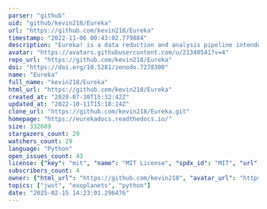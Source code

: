 ```yaml
---
parser: "github"
uid: "github/kevin218/Eureka"
url: "https://github.com/kevin218/Eureka"
timestamp: "2022-11-06 00:43:02.779884"
description: "Eureka! is a data reduction and analysis pipeline intended for time-series observations with the James Webb Space Telescope (JWST)."
avatar: "https://avatars.githubusercontent.com/u/21340541?v=4"
repo_url: "https://github.com/kevin218/Eureka"
doi: "https://doi.org/10.5281/zenodo.7278300"
name: "Eureka"
full_name: "kevin218/Eureka"
html_url: "https://github.com/kevin218/Eureka"
created_at: "2020-07-30T15:32:42Z"
updated_at: "2022-10-11T15:18:14Z"
clone_url: "https://github.com/kevin218/Eureka.git"
homepage: "https://eurekadocs.readthedocs.io/"
size: 332689
stargazers_count: 29
watchers_count: 29
language: "Python"
open_issues_count: 43
license: {"key": "mit", "name": "MIT License", "spdx_id": "MIT", "url": "https://api.github.com/licenses/mit", "node_id": "MDc6TGljZW5zZTEz"}
subscribers_count: 4
owner: {"html_url": "https://github.com/kevin218", "avatar_url": "https://avatars.githubusercontent.com/u/21340541?v=4", "login": "kevin218", "type": "User"}
topics: ["jwst", "exoplanets", "python"]
date: "2025-02-15 14:23:01.296476"
---
```

